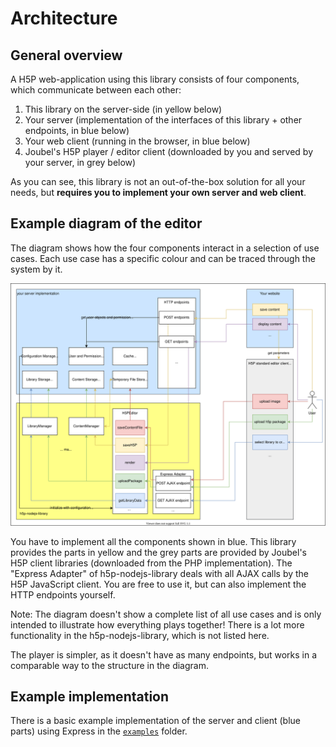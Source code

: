 # Architecture

## General overview

A H5P web-application using this library consists of four components, which communicate between each other:

1. This library on the server-side (in yellow below)
2. Your server (implementation of the interfaces of this library + other endpoints, in blue below)
3. Your web client (running in the browser, in blue below)
4. Joubel's H5P player / editor client (downloaded by you and served by your server, in grey below)

As you can see, this library is not an out-of-the-box solution for all your needs, but **requires you to implement your own server and web client**.

## Example diagram of the editor

The diagram shows how the four components interact in a selection of use cases. Each use case has a specific colour and can be traced through the system by it.

![Diagram showing the components at work](editor-architecture.svg)

You have to implement all the components shown in blue. This library provides the parts in yellow and the grey parts are provided by Joubel's H5P client libraries (downloaded from the PHP implementation). The "Express Adapter" of h5p-nodejs-library deals with all AJAX calls by the H5P JavaScript client. You are free to use it, but can also implement the HTTP endpoints yourself.

Note: The diagram doesn't show a complete list of all use cases and is only intended to illustrate how everything plays together! There is a lot more functionality in the h5p-nodejs-library, which is not listed here.

The player is simpler, as it doesn't have as many endpoints, but works in a comparable way to the structure in the diagram.

## Example implementation

There is a basic example implementation of the server and client (blue parts) using Express in the [`examples`](/examples) folder.
